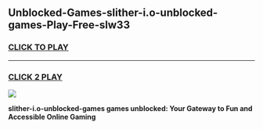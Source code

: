 
## Unblocked-Games-slither-i.o-unblocked-games-Play-Free-slw33
<h3>
<a href="https://premium76.site?title=slither-i.o-unblocked-games&ref=21A">CLICK TO PLAY</a></h3>
<hr>

<h3>
<a href="https://premium76.site?title=slither-i.o-unblocked-games&ref=21A">CLICK 2 PLAY</a>
  
</h3>

<a href="https://premium76.site?title=slither-i.o-unblocked-games&ref=21A"><img src="https://clearcache.store/games.png"></a>


**slither-i.o-unblocked-games games unblocked: Your Gateway to Fun and Accessible Online Gaming**
